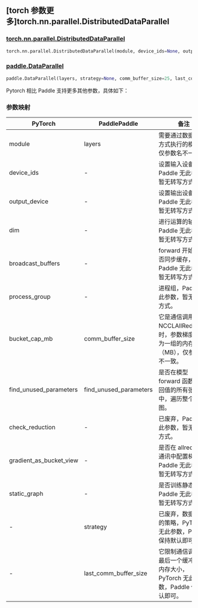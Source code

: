 ## [torch 参数更多]torch.nn.parallel.DistributedDataParallel

### [torch.nn.parallel.DistributedDataParallel](https://pytorch.org/docs/stable/generated/torch.nn.parallel.DistributedDataParallel.html#torch.nn.parallel.DistributedDataParallel)

```python
torch.nn.parallel.DistributedDataParallel(module, device_ids=None, output_device=None, dim=0, broadcast_buffers=True, process_group=None, bucket_cap_mb=25, find_unused_parameters=False, check_reduction=False, gradient_as_bucket_view=False, static_graph=False)
```

### [paddle.DataParallel](https://www.paddlepaddle.org.cn/documentation/docs/zh/develop/api/paddle/DataParallel_cn.html)

```python
paddle.DataParallel(layers, strategy=None, comm_buffer_size=25, last_comm_buffer_size=1, find_unused_parameters=False)
```

Pytorch 相比 Paddle 支持更多其他参数，具体如下：

### 参数映射

| PyTorch                 | PaddlePaddle           | 备注                                                                                     |
| ----------------------- | ---------------------- | ---------------------------------------------------------------------------------------- |
| module                  | layers                 | 需要通过数据并行方式执行的模型，仅参数名不一致。                                         |
| device_ids              | -                      | 设置输入设备，Paddle 无此参数，暂无转写方式。                                                      |
| output_device           | -                      | 设置输出设备，Paddle 无此参数，暂无转写方式。                                                      |
| dim                     | -                      | 进行运算的轴，Paddle 无此参数，暂无转写方式。                                                      |
| broadcast_buffers       | -                      | forward 开始时是否同步缓存，Paddle 无此参数，暂无转写方式。                                        |
| process_group           | -                      | 进程组，Paddle 无此参数，暂无转写方式。                                                            |
| bucket_cap_mb           | comm_buffer_size       | 它是通信调用（如 NCCLAllReduce）时，参数梯度聚合为一组的内存大小（MB），仅参数名不一致。 |
| find_unused_parameters  | find_unused_parameters | 是否在模型 forward 函数的返回值的所有张量中，遍历整个向后图。                            |
| check_reduction         | -                      | 已废弃，Paddle 无此参数，暂无转写方式。                                                            |
| gradient_as_bucket_view | -                      | 是否在 allreduce 通讯中配置梯度，Paddle 无此参数，暂无转写方式。                                   |
| static_graph            | -                      | 是否训练静态图，Paddle 无此参数，暂无转写方式。                                                    |
| -                       | strategy               | 已废弃，数据并行的策略，PyTorch 无此参数，Paddle 保持默认即可。                          |
| -                       | last_comm_buffer_size  | 它限制通信调用中最后一个缓冲区的内存大小，PyTorch 无此参数，Paddle 保持默认即可。        |
